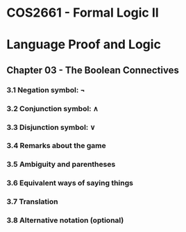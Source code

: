 # COS2661 - Formal Logic II

# Language Proof and Logic

## Chapter 03 - The Boolean Connectives

### 3.1 Negation symbol: ¬

### 3.2 Conjunction symbol: ∧

### 3.3 Disjunction symbol: ∨

### 3.4 Remarks about the game

### 3.5 Ambiguity and parentheses

### 3.6 Equivalent ways of saying things

### 3.7 Translation

### 3.8 Alternative notation (optional) 

